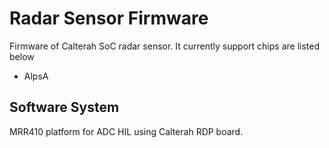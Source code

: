 # Radar Sensor Firmware

Firmware of Calterah SoC radar sensor. It currently support chips are listed below

   * AlpsA


## Software System

MRR410 platform for ADC HIL using Calterah RDP board.
